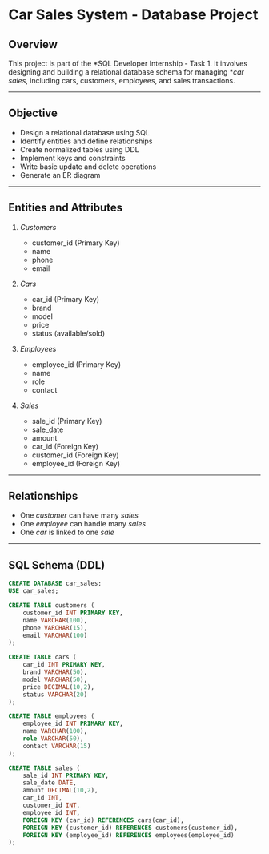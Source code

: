 # Car Sales System - Database Project

## Overview

This project is part of the *SQL Developer Internship - Task 1. It involves designing and building a relational database schema for managing **car sales*, including cars, customers, employees, and sales transactions.

---

## Objective

- Design a relational database using SQL
- Identify entities and define relationships
- Create normalized tables using DDL
- Implement keys and constraints
- Write basic update and delete operations
- Generate an ER diagram

---

## Entities and Attributes

1. *Customers*
   - customer_id (Primary Key)
   - name
   - phone
   - email

2. *Cars*
   - car_id (Primary Key)
   - brand
   - model
   - price
   - status (available/sold)

3. *Employees*
   - employee_id (Primary Key)
   - name
   - role
   - contact

4. *Sales*
   - sale_id (Primary Key)
   - sale_date
   - amount
   - car_id (Foreign Key)
   - customer_id (Foreign Key)
   - employee_id (Foreign Key)

---

## Relationships

- One *customer* can have many *sales*
- One *employee* can handle many *sales*
- One *car* is linked to one *sale*

---

## SQL Schema (DDL)

```sql
CREATE DATABASE car_sales;
USE car_sales;

CREATE TABLE customers (
    customer_id INT PRIMARY KEY,
    name VARCHAR(100),
    phone VARCHAR(15),
    email VARCHAR(100)
);

CREATE TABLE cars (
    car_id INT PRIMARY KEY,
    brand VARCHAR(50),
    model VARCHAR(50),
    price DECIMAL(10,2),
    status VARCHAR(20)
);

CREATE TABLE employees (
    employee_id INT PRIMARY KEY,
    name VARCHAR(100),
    role VARCHAR(50),
    contact VARCHAR(15)
);

CREATE TABLE sales (
    sale_id INT PRIMARY KEY,
    sale_date DATE,
    amount DECIMAL(10,2),
    car_id INT,
    customer_id INT,
    employee_id INT,
    FOREIGN KEY (car_id) REFERENCES cars(car_id),
    FOREIGN KEY (customer_id) REFERENCES customers(customer_id),
    FOREIGN KEY (employee_id) REFERENCES employees(employee_id)
);